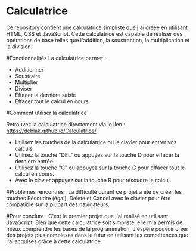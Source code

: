# Calculatrice
Ce repository contient une calculatrice simpliste que j'ai créée en utilisant HTML, CSS et JavaScript. Cette calculatrice est capable de réaliser des opérations de base telles que l'addition, la soustraction, la multiplication et la division.

#Fonctionnalités
La calculatrice permet :
- Additionner
- Soustraire
- Multiplier
- Diviser
- Effacer la dernière saisie
- Effacer tout le calcul en cours

#Comment utiliser la calculatrice

Retrouvez la calculatrice directement via le lien : https://deblak.github.io/Calculatrice/

- Utilisez les touches de la calculatrice ou le clavier pour entrer vos calculs.
- Utilisez la touche "DEL" ou appuyez sur la touche D pour effacer la dernière entrée.
- Utilisez la touche "C" ou appuyez sur la touche C pour effacer tout le calcul en cours.
- Avec le clavier appuyez sur la touche R pour résoudre le calcul.

#Problèmes rencontrés :
La difficulté durant ce projet a été de créer les touches Résoudre (égal), Delete et Cancel avec le clavier pour être compatible sur la plupart des navigateurs. 

#Pour conclure :
C'est le premier projet que j'ai réalisé en utilisant JavaScript. Bien que cette calculatrice soit simpliste, elle m'a permis de mieux comprendre les bases de la programmation. J'espère pouvoir créer des projets plus complexes dans le futur en utilisant les compétences que j'ai acquises grâce à cette calculatrice.
